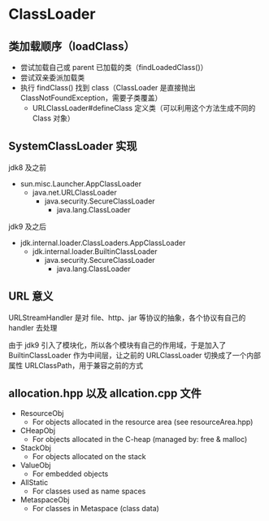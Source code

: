 # ClassLoader

## 类加载顺序（loadClass）

* 尝试加载自己或 parent 已加载的类（findLoadedClass()）
* 尝试双亲委派加载类
* 执行 findClass() 找到 class（ClassLoader 是直接抛出 ClassNotFoundException，需要子类覆盖）
  * URLClassLoader#defineClass 定义类（可以利用这个方法生成不同的 Class 对象）

## SystemClassLoader 实现

jdk8 及之前

* sun.misc.Launcher.AppClassLoader
  * java.net.URLClassLoader
    * java.security.SecureClassLoader
      * java.lang.ClassLoader

jdk9 及之后

* jdk.internal.loader.ClassLoaders.AppClassLoader
  * jdk.internal.loader.BuiltinClassLoader
    * java.security.SecureClassLoader
      * java.lang.ClassLoader



## URL 意义

URLStreamHandler 是对 file、http、jar 等协议的抽象，各个协议有自己的 handler 去处理

由于 jdk9 引入了模块化，所以各个模块有自己的作用域，于是加入了 BuiltinClassLoader 作为中间层，让之前的 URLClassLoader 切换成了一个内部属性 URLClassPath，用于兼容之前的方式



## allocation.hpp 以及 allcation.cpp 文件

* ResourceObj
  * For objects allocated in the resource area (see resourceArea.hpp)
* CHeapObj
  * For objects allocated in the C-heap (managed by: free & malloc)
* StackObj
  * For objects allocated on the stack
* ValueObj
  * For embedded objects
* AllStatic
  * For classes used as name spaces
* MetaspaceObj
  * For classes in Metaspace (class data)

